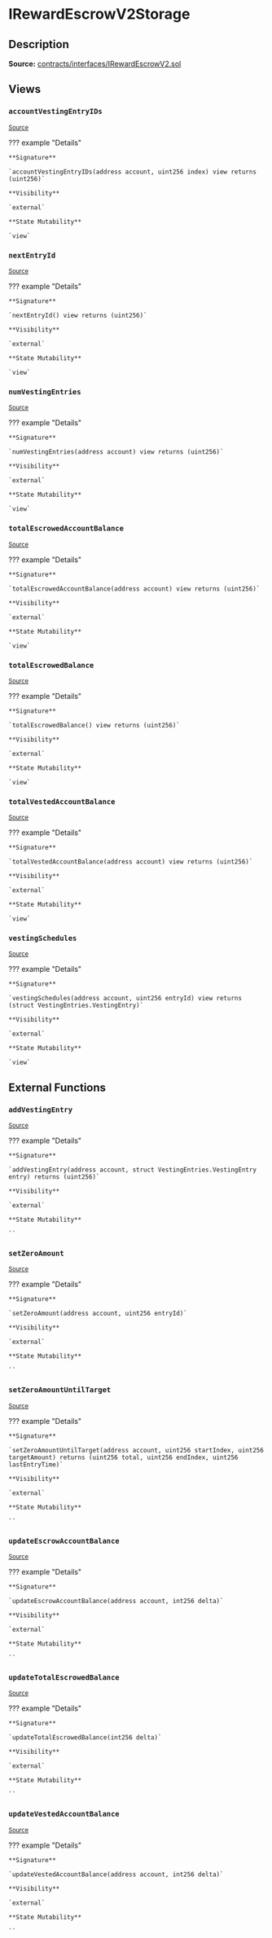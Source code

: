 # IRewardEscrowV2Storage

## Description

**Source:** [contracts/interfaces/IRewardEscrowV2.sol](https://github.com/Synthetixio/synthetix/tree/v2.78.0-alpha/contracts/interfaces/IRewardEscrowV2.sol)

## Views

### `accountVestingEntryIDs`

<sub>[Source](https://github.com/Synthetixio/synthetix/tree/v2.78.0-alpha/contracts/interfaces/IRewardEscrowV2.sol#L20)</sub>

??? example "Details"

    **Signature**

    `accountVestingEntryIDs(address account, uint256 index) view returns (uint256)`

    **Visibility**

    `external`

    **State Mutability**

    `view`

### `nextEntryId`

<sub>[Source](https://github.com/Synthetixio/synthetix/tree/v2.78.0-alpha/contracts/interfaces/IRewardEscrowV2.sol#L16)</sub>

??? example "Details"

    **Signature**

    `nextEntryId() view returns (uint256)`

    **Visibility**

    `external`

    **State Mutability**

    `view`

### `numVestingEntries`

<sub>[Source](https://github.com/Synthetixio/synthetix/tree/v2.78.0-alpha/contracts/interfaces/IRewardEscrowV2.sol#L8)</sub>

??? example "Details"

    **Signature**

    `numVestingEntries(address account) view returns (uint256)`

    **Visibility**

    `external`

    **State Mutability**

    `view`

### `totalEscrowedAccountBalance`

<sub>[Source](https://github.com/Synthetixio/synthetix/tree/v2.78.0-alpha/contracts/interfaces/IRewardEscrowV2.sol#L10)</sub>

??? example "Details"

    **Signature**

    `totalEscrowedAccountBalance(address account) view returns (uint256)`

    **Visibility**

    `external`

    **State Mutability**

    `view`

### `totalEscrowedBalance`

<sub>[Source](https://github.com/Synthetixio/synthetix/tree/v2.78.0-alpha/contracts/interfaces/IRewardEscrowV2.sol#L14)</sub>

??? example "Details"

    **Signature**

    `totalEscrowedBalance() view returns (uint256)`

    **Visibility**

    `external`

    **State Mutability**

    `view`

### `totalVestedAccountBalance`

<sub>[Source](https://github.com/Synthetixio/synthetix/tree/v2.78.0-alpha/contracts/interfaces/IRewardEscrowV2.sol#L12)</sub>

??? example "Details"

    **Signature**

    `totalVestedAccountBalance(address account) view returns (uint256)`

    **Visibility**

    `external`

    **State Mutability**

    `view`

### `vestingSchedules`

<sub>[Source](https://github.com/Synthetixio/synthetix/tree/v2.78.0-alpha/contracts/interfaces/IRewardEscrowV2.sol#L18)</sub>

??? example "Details"

    **Signature**

    `vestingSchedules(address account, uint256 entryId) view returns (struct VestingEntries.VestingEntry)`

    **Visibility**

    `external`

    **State Mutability**

    `view`

## External Functions

### `addVestingEntry`

<sub>[Source](https://github.com/Synthetixio/synthetix/tree/v2.78.0-alpha/contracts/interfaces/IRewardEscrowV2.sol#L43)</sub>

??? example "Details"

    **Signature**

    `addVestingEntry(address account, struct VestingEntries.VestingEntry entry) returns (uint256)`

    **Visibility**

    `external`

    **State Mutability**

    ``

### `setZeroAmount`

<sub>[Source](https://github.com/Synthetixio/synthetix/tree/v2.78.0-alpha/contracts/interfaces/IRewardEscrowV2.sol#L23)</sub>

??? example "Details"

    **Signature**

    `setZeroAmount(address account, uint256 entryId)`

    **Visibility**

    `external`

    **State Mutability**

    ``

### `setZeroAmountUntilTarget`

<sub>[Source](https://github.com/Synthetixio/synthetix/tree/v2.78.0-alpha/contracts/interfaces/IRewardEscrowV2.sol#L25)</sub>

??? example "Details"

    **Signature**

    `setZeroAmountUntilTarget(address account, uint256 startIndex, uint256 targetAmount) returns (uint256 total, uint256 endIndex, uint256 lastEntryTime)`

    **Visibility**

    `external`

    **State Mutability**

    ``

### `updateEscrowAccountBalance`

<sub>[Source](https://github.com/Synthetixio/synthetix/tree/v2.78.0-alpha/contracts/interfaces/IRewardEscrowV2.sol#L37)</sub>

??? example "Details"

    **Signature**

    `updateEscrowAccountBalance(address account, int256 delta)`

    **Visibility**

    `external`

    **State Mutability**

    ``

### `updateTotalEscrowedBalance`

<sub>[Source](https://github.com/Synthetixio/synthetix/tree/v2.78.0-alpha/contracts/interfaces/IRewardEscrowV2.sol#L41)</sub>

??? example "Details"

    **Signature**

    `updateTotalEscrowedBalance(int256 delta)`

    **Visibility**

    `external`

    **State Mutability**

    ``

### `updateVestedAccountBalance`

<sub>[Source](https://github.com/Synthetixio/synthetix/tree/v2.78.0-alpha/contracts/interfaces/IRewardEscrowV2.sol#L39)</sub>

??? example "Details"

    **Signature**

    `updateVestedAccountBalance(address account, int256 delta)`

    **Visibility**

    `external`

    **State Mutability**

    ``
